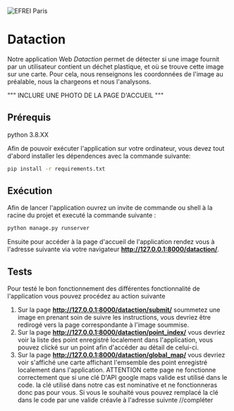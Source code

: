 ![EFREI Paris](https://www.efrei.fr/wp-content/uploads/2019/06/Logo-Efrei-2017-Eng-Web.png)

Dataction
============================

Notre application Web *Dataction* permet de détecter si une image fournit par un utilisateur contient un déchet plastique, et où se trouve cette image sur une carte. Pour cela, nous renseignons les coordonnées de l'image au préalable, nous la chargeons et nous l'analysons.

""" INCLURE UNE PHOTO DE LA PAGE D'ACCUEIL """

Prérequis
-----------------------
python 3.8.XX 

Afin de pouvoir exécuter l'application sur votre ordinateur, vous devez tout d'abord installer les dépendences avec la commande suivante:
	
```bash
pip install -r requirements.txt
```

Exécution
-----------------------
Afin de lancer l'application ouvrez un invite de commande ou shell à la racine du projet et executé la commande suivante :
```bash
python manage.py runserver
```
Ensuite pour accéder à la page d'accueil de l'application rendez vous à l'adresse suivante via votre navigateur **http://127.0.0.1:8000/dataction/**.

Tests
-----------------------
Pour testé le bon fonctionnement des différentes fonctionnalité de l'application vous pouvez procédez au action suivante

1. Sur la page **http://127.0.0.1:8000/dataction/submit/** soummetez une image en prenant soin de suivre les instructions, vous devriez être redirogé vers la page correspondante à l'image soummise.
2. Sur la page **http://127.0.0.1:8000/dataction/point_index/** vous devriez voir la liste des point enregistré localement dans l'application, vous pouvez clické sur un point afin d'accéder au détail de celui-ci.
3. Sur la page **http://127.0.0.1:8000/dataction/global_map/** vous devriez voir s'affiché une carte affichant l'emsemble des point enregistré localement dans l'application. ATTENTION cette page ne fonctionne correctement que si une clé D'API google maps valide est utilisé dans le code. la clé utilisé dans notre cas est nominative et ne fonctionneras donc pas pour vous. Si vous le souhaité vous pouvez remplacé la clé dans le code par une valide créavle à l'adresse suivnte //compléter
